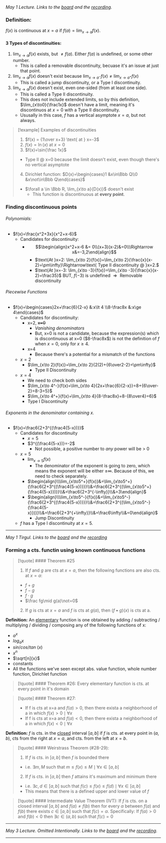 *May 1 Lecture. Links to the [board](https://drive.google.com/file/d/1C5_4YRm443JkyOIoHuAuMGauKNMMmWog/view?usp=sharing) and the [recording](https://drive.google.com/file/d/1-xgTFINGv4Zzd_H2J8XjnaSyJAF2YFuO/view?usp=sharing).*
### Definition:
$f(x)\text{ is continuous at }x=a\text{ if }f(a)=\lim_{x\to a}{f(x)}$.
#### 3 Types of discontinuities:
1) $\lim_{x\to a}{f(x)}$ exists, but $\not=f(a)$. Either $f(a)$ is undefined, or some other number.
	- This is called a removable discontinuity, becuase it's an issue at just that point.
2) $\lim_{x\to a}{f(x)}$ doesn't exist because $\lim_{x\to a^-}{f(x)} \not=\lim_{x\to a^+}{f(x)}$
	- This is called a jump discontinuity, or a Type I discontinuity.
3) $\lim_{x\to a}{f(x)}$ doesn't exist, even one-sided (from at least one side).
	- This is called a Type II discontinuity.
	- This does not include extended limits, so by this definition, $\lim_{x\to0}{\frac1x}$ doesn't have a limit, meaning it's discontinuos at $x=0$ with a Type II discontinuity.
	- Ususally in this case, $f$ has a vertical asymptote $x=a$, but not always.

> [!example] Examples of discontinuities
> 1) $f(x) = {1\over x+3} \text{ at } x=-3$
> 2) $f(x)=\ln(x) \text{ at }x=0$
> 3) $f(x)=\sin{\frac 1x}$
> 	- Type II @ x=0 because the limit doesn't exist, even though there's no vertical asymptote
> 4) Dirichlet function: $D(x)=\begin{cases}1 &x\in\Bbb Q\\0 &x\not\in\Bbb Q\end{cases}$
> 	- $\forall a \in \Bbb R, \lim_{x\to a}{D(x)}$ doesn't exist
> 		- This function is discontinuous at **every point**.
### Finding discontinuous points
###### Polynomials:
- $f(x)=\frac{x^2+3x}{x^2+x-6}$
	- Candidates for discontinuity:
		- $$\begin{align}x^2+x-6 &= 0\\(x+3)(x-2)&=0\\\Rightarrow x&=-3,2\end{align}$$
			- $\text{At }x=2: \lim_{x\to 2}{f(x)}=\lim_{x\to 2}{\frac{x}{x-2}=\pm\infty}\Rightarrow\text{ Type II discontinuity @ }x=2.$
			- $\text{At }x=-3: \lim_{x\to -3}{f(x)}=\lim_{x\to -3}{\frac{x}{x-2}=\frac35}$
			  BUT, $f(-3)$ is undefined $\Rightarrow\text{ Removable discontinuity}$
###### Piecewise Functions
- $f(x)=\begin{cases}2x+\frac{6}{2-x} &:x\lt 4 \\8-\frac8x &:x\ge 4\end{cases}$ 
	- Candidates for discontinuity:
		- x=2, ~~x=0~~
			- *Vanishing denominators*
			- But, x=0 is not a candidate, because the expression(s) which is discontinuous at x=0 ($8-\frac8x$) is not the definition of $f$ when $x=0$, only for $x\ge4$.
		- x=4
			- Because there's a potential for a mismatch of the functions
	- $x=2$
		- $\lim_{x\to 2}{f(x)}=\lim_{x\to 2}{2(2)+{6\over2-2}=\pm\infty}$
			- Type II Discontinuity
	- $x=4$
		- We need to check both sides
		- $\lim_{x\to 4^-}{f(x)=\lim_{x\to 4}{2x+\frac{6}{2-x}}=8+{6\over-2}=8-3=5}$
		- $\lim_{x\to 4^+}{f(x)=\lim_{x\to 4}{8-\frac8x}=8-{8\over4}=6}$
		- Type I Discontinuity

###### Exponents in the denominator containing $x$.
- $f(x)=\frac6{2+3^{(\frac4{5-x})}}$
	- Candidates for discontinuity
		- $x=5$
		- $3^{(\frac4{5-x})}=-2$
			- Not possible, a positive number to *any* power will be > 0
	- $x=5$
		- $\lim_{x\to5}{f(x)}$
			- The denominator of the exponent is going to zero, which means the exponent will be either $\pm\infty$. Because of this, we need to check separately.
		- $\begin{align}\\\lim_{x\to5^+}{f(x)}&=\lim_{x\to5^+}{\frac6{2+3^{(\frac4{5-x})}}}\\&=\frac6{2+3^{(\lim_{x\to5^+}{\frac4{5-x}})}}\\&=\frac6{2+3^{-\infty}}\\&=3\end{align}$
		- $\begin{align}\\\lim_{x\to5^-}{f(x)}&=\lim_{x\to5^-}{\frac6{2+3^{(\frac4{5-x})}}}\\&=\frac6{2+3^{(\lim_{x\to5^-}{\frac4{5-x}})}}\\&=\frac6{2+3^{+\infty}}\\&=\frac6\infty\\&=0\end{align}$
			- Jump Discontinuity
	- $f$ has a Type I discontinuity at $x=5$.
---
*May 1 Tirgul. Links to the [board](https://drive.google.com/file/d/1FSqMNuyA5rjcVlTJHJJ7DJgYFUyxDiUd/view?usp=sharing) and the [recording](https://drive.google.com/file/d/1qXaY82pm0l_fU_0Benl9S-MytRLqPwRX/view?usp=sharing)*
### Forming a cts. functin using known continuous functions
> [!quote] #### Theorem #25
> 1. If $f$ and $g$ are cts at $x=a$, then the following functions are also cts. at $x=a$:
> 	- $f+g$
> 	- $f-g$
> 	- $f\cdot g$
> 	- $\frac fg\mid g(a)\not=0$
> 2. If $g$ is cts at $x=a$ and $f$ is cts at $g(a)$, then $(f\bullet g)(x)$ is cts at a.

**Definition:** An <u>elementary</u> function is one obtained by adding / subtracting / multiplying / dividing / composing any of the following functions of x:
- $a^x$
- $log_ax$
- $sin/cos/tan\ (x)$
- $x^n$
- $\sqrt[n]{x}$
- constants
- All the functions we've seen except abs. value function, whole number function, Dirichlet function
> [!quote] #### Theorem #26:
> Every elementary function is cts. at every point in it's domain

> [!quote] #### Theorem #27:
> - If f is cts at x=a and $f(a) > 0$, then there exista a neighborhood of a in which $f(x)>0 \mid\forall x$
> - If f is cts at x=a and $f(a) < 0$, then there exista a neighborhood of a in which $f(x)<0 \mid\forall x$

**Definition:** $f$ is cts. in the <u>closed</u> interval $[a,b]$ if $f$ is cts. at every point in $(a, b)$, cts from the right at $x=a$, and cts. from the left at $x=b$.

> [!quote] #### Weirstrass Theorem (#28-29):
> 1) If $f$ is cts. in $[a,b]$ then $f$ is bounded there
> 	- i.e. $\exists m,M \text{ such that } m \le f(x) \le M \mid\forall x\in[a,b]$
> 2) If $f$ is cts. in $[a,b]$ then $f$ attains it's maximum and minimum there
> 	- i.e. $\exists c,d\in[a,b] \text{ such that } f(c) \le f(x) \le f(d) \mid\forall x\in[a,b]$
> 	- This means that there is a defined upper and lower value of $f$

> [!quote] #### Intermediate Value Theorem (IVT):
> If $f$ is cts. on a closed interval $[a,b]$ and $f(a)\not=f(b)$ then for every $\alpha$ between $f(a)$ and $f(b)$ there exists $c\in[a,b]$ such that $f(c)=\alpha$.
> 	Specifically: If $f(a)>0\text{ and }f(b) < 0 \text { then }\exists c\in(a,b) \text{ such that } f(c)=0$

---
*May 3 Lecture. Omitted Intentionally. Links to the [board](https://drive.google.com/file/d/1vXJMSxUySwXhonoLle1QXKjGXpKmLLaC/view?usp=sharing) and the [recording](https://drive.google.com/file/d/1lhSVfxcwxQFGFdzG-fiZpgAd0WsPpFKG/view?usp=sharing).*

---

